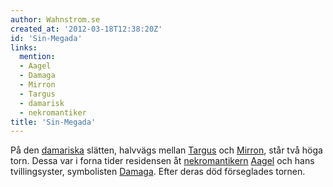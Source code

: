 ```yaml
---
author: Wahnstrom.se
created_at: '2012-03-18T12:38:20Z'
id: 'Sin-Megada'
links:
  mention:
  - Aagel
  - Damaga
  - Mirron
  - Targus
  - damarisk
  - nekromantiker
title: 'Sin-Megada'
---
```


På den [damariska] slätten, halvvägs mellan [Targus] och [Mirron], står två höga torn. Dessa var i
forna tider residensen åt [nekromantikern][] [Aagel] och hans tvillingsyster, symbolisten [Damaga].
Efter deras död förseglades tornen.

  [damariska]: damarisk
  [Targus]: Targus
  [Mirron]: Mirron
  [nekromantikern]: nekromantiker
  [Aagel]: Aagel
  [Damaga]: Damaga